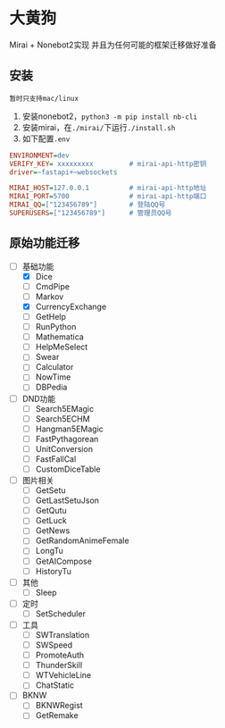 # 大黄狗

Mirai + Nonebot2实现
并且为任何可能的框架迁移做好准备

## 安装

```plain
暂时只支持mac/linux
```

1. 安装nonebot2，`python3 -m pip install nb-cli`
2. 安装mirai，在`./mirai/`下运行`./install.sh`
3. 如下配置`.env`

```ini
ENVIRONMENT=dev
VERIFY_KEY= xxxxxxxxx         # mirai-api-http密钥
driver=~fastapi+~websockets

MIRAI_HOST=127.0.0.1          # mirai-api-http地址
MIRAI_PORT=5700               # mirai-api-http端口
MIRAI_QQ=["123456789"]        # 登陆QQ号
SUPERUSERS=["123456789"]      # 管理员QQ号
```

## 原始功能迁移

- [ ] 基础功能
  - [x] Dice
  - [ ] CmdPipe
  - [ ] Markov
  - [x] CurrencyExchange
  - [ ] GetHelp
  - [ ] RunPython
  - [ ] Mathematica
  - [ ] HelpMeSelect
  - [ ] Swear
  - [ ] Calculator
  - [ ] NowTime
  - [ ] DBPedia
- [ ] DND功能
  - [ ] Search5EMagic
  - [ ] Search5ECHM
  - [ ] Hangman5EMagic
  - [ ] FastPythagorean
  - [ ] UnitConversion
  - [ ] FastFallCal
  - [ ] CustomDiceTable
- [ ] 图片相关
  - [ ] GetSetu
  - [ ] GetLastSetuJson
  - [ ] GetQutu
  - [ ] GetLuck
  - [ ] GetNews
  - [ ] GetRandomAnimeFemale
  - [ ] LongTu
  - [ ] GetAICompose
  - [ ] HistoryTu
- [ ] 其他
  - [ ] Sleep
- [ ] 定时
  - [ ] SetScheduler
- [ ] 工具
  - [ ] SWTranslation
  - [ ] SWSpeed
  - [ ] PromoteAuth
  - [ ] ThunderSkill
  - [ ] WTVehicleLine
  - [ ] ChatStatic
- [ ] BKNW
  - [ ] BKNWRegist
  - [ ] GetRemake

